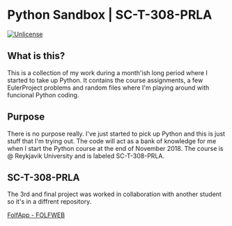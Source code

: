 # Python Sandbox | SC-T-308-PRLA

[![Unlicense](https://img.shields.io/badge/license-UNLICENSE-lightgrey.svg)](https://unlicense.org/)

## What is this?

This is a collection of my work during a month'ish long period where I started to take up Python. It contains the course assignments, a few EulerProject problems and random files where I'm playing around with funcional Python coding.

## Purpose

There is no purpose really. I've just started to pick up Python and this is just stuff that I'm trying
out. The code will act as a bank of knowledge for me when I start the Python course at the end of
November 2018. The course is @ Reykjavik University and is labeled SC-T-308-PRLA.

## SC-T-308-PRLA

The 3rd and final project was worked in collaboration with another student so it's in a diffrent repository.

[FolfApp - FOLFWEB](https://github.com/AegirAexx/PRLA-project_3)

